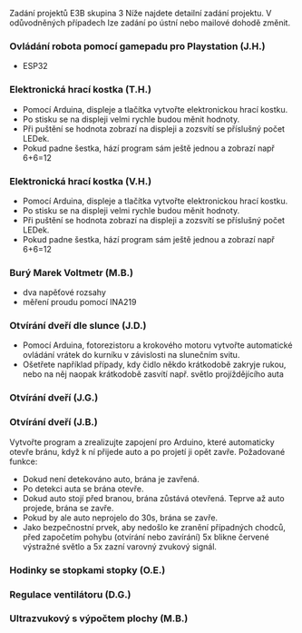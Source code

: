 Zadání projektů E3B skupina 3
Níže najdete detailní zadání projektu. V odůvodněných případech lze zadání po ústní nebo mailové dohodě změnit.


### Ovládání robota pomocí gamepadu pro Playstation (J.H.)
 - ESP32

### Elektronická hrací kostka (T.H.)
- Pomocí Arduina, displeje a tlačítka vytvořte elektronickou hrací kostku.
- Po stisku se na displeji velmi rychle budou měnit hodnoty.
- Při puštění se hodnota zobrazí na displeji a zozsvítí se příslušný počet LEDek.
- Pokud padne šestka, hází program sám ještě jednou a zobrazí např 6+6=12


### Elektronická hrací kostka (V.H.)
- Pomocí Arduina, displeje a tlačítka vytvořte elektronickou hrací kostku.
- Po stisku se na displeji velmi rychle budou měnit hodnoty.
- Při puštění se hodnota zobrazí na displeji a zozsvítí se příslušný počet LEDek.
- Pokud padne šestka, hází program sám ještě jednou a zobrazí např 6+6=12


### Burý	Marek	Voltmetr (M.B.)
- dva napěťové rozsahy
- měření proudu pomocí INA219

### Otvírání dveří dle slunce (J.D.)
- Pomocí Arduina, fotorezistoru a krokového motoru vytvořte automatické ovládání vrátek do kurníku v závislosti na slunečním svitu.
- Ošetřete například případy, kdy čidlo někdo krátkodobě zakryje rukou, nebo na něj naopak krátkodobě zasvítí např. světlo projíždějícího auta

### Otvírání dveří (J.G.)
### Otvírání dveří (J.B.)
Vytvořte program a zrealizujte zapojení pro Arduino, které automaticky otevře bránu, když k ní přijede auto a po projetí ji opět zavře. Požadované funkce:
- Dokud není detekováno auto, brána je zavřená.
- Po detekci auta se brána otevře.
- Dokud auto stojí před branou, brána zůstává otevřená. Teprve až auto projede, brána se zavře.
- Pokud by ale auto neprojelo do 30s, brána se zavře.
- Jako bezpečnostní prvek, aby nedošlo ke zranění případných chodců, před započetím pohybu (otvírání nebo zavírání) 5x blikne červené výstražné světlo a 5x zazní varovný zvukový signál.

### Hodinky se stopkami stopky (O.E.)

### Regulace ventilátoru (D.G.)

### Ultrazvukový s výpočtem plochy (M.B.)



